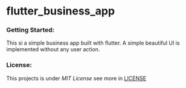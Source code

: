 # flutter_business_app

### Getting Started:
This si a simple business app built with flutter. A simple beautiful UI is implemented without any user action.

### License:
This projects is under _MIT License_ see more in [LICENSE](https://github.com/codeslash21/flutter_business_app/blob/master/LICENSE)
